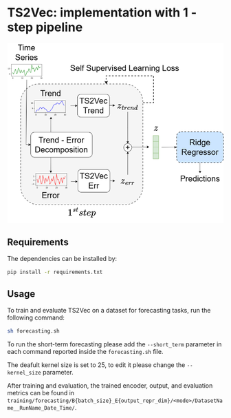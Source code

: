 # TS2Vec: implementation with 1 - step pipeline

<p align="center">
  <img src="./images/ts2vec.png" alt="ts2vec" width="600" />
</p> 

## Requirements

The dependencies can be installed by:
```bash
pip install -r requirements.txt
```

## Usage

To train and evaluate TS2Vec on a dataset for forecasting tasks, run the following command:

```sh
sh forecasting.sh
```

To run the short-term forecasting please add the `--short_term` parameter in each command reported inside the `forecasting.sh` file.

The deafult kernel size is set to 25, to edit it please change the `--kernel_size` parameter.

After training and evaluation, the trained encoder, output, and evaluation metrics can be found in `training/forecasting/B{batch_size}_E{output_repr_dim}/<mode>/DatasetName__RunName_Date_Time/`.



